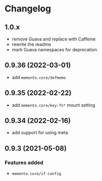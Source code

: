 # Changelog

## 1.0.x
- remove Guava and replace with Caffeine
- rewrite the readme
- mark Guava namespaces for deprecation

## 0.9.36 (2022-03-01)
- add `memento.core/defmemo`

## 0.9.35 (2022-02-22)
- add `memento.core/key-fn*` mount setting

## 0.9.34 (2022-02-16)
- add support for using meta 

## 0.9.3 (2021-05-08)
### Features added
- `memento.core/if-config`
